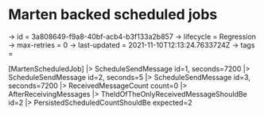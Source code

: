 # Marten backed scheduled jobs

-> id = 3a808649-f9a8-40bf-acb4-b3f133a2b857
-> lifecycle = Regression
-> max-retries = 0
-> last-updated = 2021-11-10T12:13:24.7633724Z
-> tags = 

[MartenScheduledJob]
|> ScheduleSendMessage id=1, seconds=7200
|> ScheduleSendMessage id=2, seconds=5
|> ScheduleSendMessage id=3, seconds=7200
|> ReceivedMessageCount count=0
|> AfterReceivingMessages
|> TheIdOfTheOnlyReceivedMessageShouldBe id=2
|> PersistedScheduledCountShouldBe expected=2
~~~
